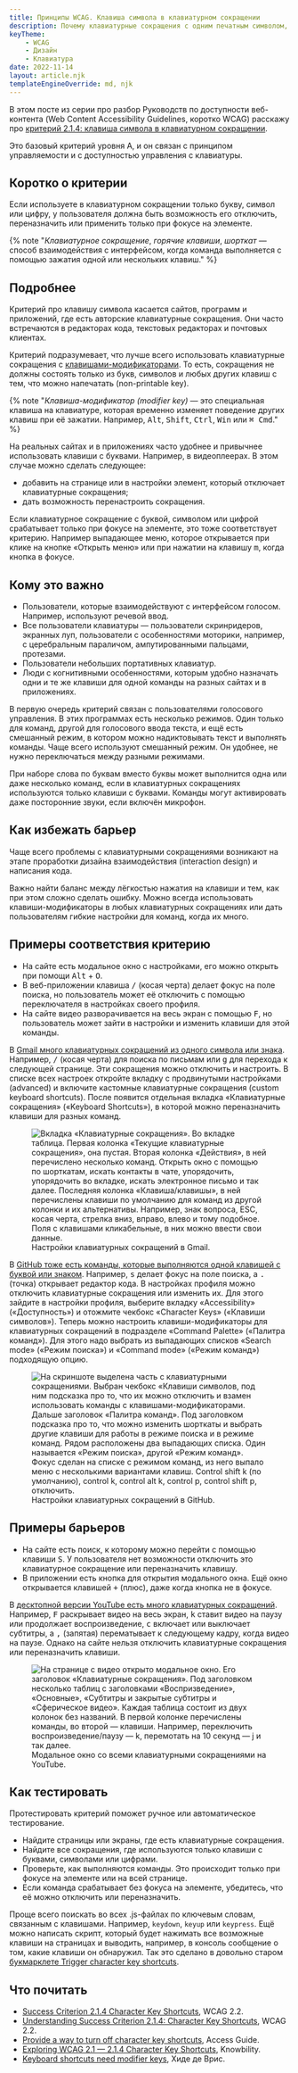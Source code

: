 ```yaml
---
title: Принципы WCAG. Клавиша символа в клавиатурном сокращении
description: Почему клавиатурные сокращения с одним печатным символом, буквой или цифрой — барьер для пользователей.
keyTheme:
    - WCAG
    - Дизайн
    - Клавиатура
date: 2022-11-14
layout: article.njk
templateEngineOverride: md, njk
---
```

В этом посте из серии про разбор Руководств по доступности веб-контента (Web Content Accessibility Guidelines, коротко WCAG) расскажу про [критерий 2.1.4: клавиша символа в клавиатурном сокращении](https://www.w3.org/TR/WCAG22/#character-key-shortcuts).

Это базовый критерий уровня A, и он связан с принципом управляемости и с доступностью управления с клавиатуры.

## Коротко о критерии

Если используете в клавиатурном сокращении только букву, символ или цифру, у пользователя должна быть возможность его отключить, переназначить или применить только при фокусе на элементе.

{% note "_Клавиатурное сокращение_, _горячие клавиши_, _шорткат_ — способ взаимодействия с интерфейсом, когда команда выполняется с помощью зажатия одной или нескольких клавиш." %}

## Подробнее

Критерий про клавишу символа касается сайтов, программ и приложений, где есть авторские клавиатурные сокращения. Они часто встречаются в редакторах кода, текстовых редакторах и почтовых клиентах.

Критерий подразумевает, что лучше всего использовать клавиатурные сокращения с [клавишами-модификаторами](https://www.w3.org/TR/uievents-key/#keys-modifier). То есть, сокращения не должны состоять только из букв, символов и любых других клавиш с тем, что можно напечатать (non-printable key).

{% note "_Клавиша-модификатор (modifier key)_ — это специальная клавиша на клавиатуре, которая временно изменяет поведение других клавиш при её зажатии. Например, <kbd>Alt</kbd>, <kbd>Shift</kbd>, <kbd>Ctrl</kbd>, <kbd>Win</kbd> или <kbd>⌘ Cmd</kbd>." %}

На реальных сайтах и в приложениях часто удобнее и привычнее использовать клавиши с буквами. Например, в видеоплеерах. В этом случае можно сделать следующее:

- добавить на странице или в настройки элемент, который отключает клавиатурные сокращения;
- дать возможность перенастроить сокращения.

Если клавиатурное сокращение с буквой, символом или цифрой срабатывает только при фокусе на элементе, это тоже соответствует критерию. Например выпадающее меню, которое открывается при клике на кнопке «Открыть меню» или при нажатии на клавишу <kbd>m</kbd>, когда кнопка в фокусе.

## Кому это важно

- Пользователи, которые взаимодействуют с интерфейсом голосом. Например, используют речевой ввод.
- Все пользователи клавиатуры — пользователи скринридеров, экранных луп, пользователи с особенностями моторики, например, с церебральным параличом, ампутированными пальцами, протезами.
- Пользователи небольших портативных клавиатур.
- Люди с когнитивными особенностями, которым удобно назначать одни и те же клавиши для одной команды на разных сайтах и в приложениях.

В первую очередь критерий связан с пользователями голосового управления. В этих программах есть несколько режимов. Один только для команд, другой для голосового ввода текста, и ещё есть смешанный режим, в котором можно надиктовывать текст и выполнять команды. Чаще всего используют смешанный режим. Он удобнее, не нужно переключаться между разными режимами.

При наборе слова по буквам вместо буквы может выполнится одна или даже несколько команд, если в клавиатурных сокращениях используются только клавиши с буквами. Команды могут активировать даже посторонние звуки, если включён микрофон.

## Как избежать барьер

Чаще всего проблемы с клавиатурными сокращениями возникают на этапе проработки дизайна взаимодействия (interaction design) и написания кода.

Важно найти баланс между лёгкостью нажатия на клавиши и тем, как при этом сложно сделать ошибку. Можно всегда использовать клавиши-модификаторы в любых клавиатурных сокращениях или дать пользователям гибкие настройки для команд, когда их много.

## Примеры соответствия критерию

- На сайте есть модальное окно с настройками, его можно открыть при помощи <kbd>Alt</kbd> + <kbd>O</kbd>.
- В веб-приложении клавиша <kbd>/</kbd> (косая черта) делает фокус на поле поиска, но пользователь может её отключить с помощью переключателя в настройках своего профиля.
- На сайте видео разворачивается на весь экран с помощью <kbd>F</kbd>, но пользователь может зайти в настройки и изменить клавиши для этой команды.

В [Gmail много клавиатурных сокращений из одного символа или знака](https://support.google.com/mail/answer/6594). Например, <kbd>/</kbd> (косая черта) для поиска по письмам или <kbd>g</kbd> для перехода к следующей странице. Эти сокращения можно отключить и настроить. В списке всех настроек откройте вкладку с продвинутыми настройками (advanced) и включите кастомные клавиатурные сокращения (custom keyboard shortcuts). После появится отдельная вкладка «Клавиатурные сокращения» («Keyboard Shortcuts»), в которой можно переназначить клавиши для разных команд.

<figure class="article__image article__image--grey">
  <img
    class="article__image-item"
    src="images/gmail-keyboard-settings.png"
    alt="Вкладка «Клавиатурные сокращения». Во вкладке таблица. Первая колонка «Текущие клавиатурные сокращения», она пустая. Вторая колонка «Действия», в ней перечислено несколько команд. Открыть окно с помощью по шорткатам, искать контакты в чате, упорядочить, упорядочить во вкладке, искать электронное письмо и так далее. Последняя колонка «Клавиша/клавишы», в ней перечислены клавиши по умолчанию для команд из другой колонки и их альтернативы. Например, знак вопроса, ESC, косая черта, стрелка вниз, вправо, влево и тому подобное. Поля с клавишами кликабельные, в них можно ввести свои данные."
  >
  <figcaption class="article__image-caption">
    Настройки клавиатурных сокращений в Gmail.
  </figcaption>
</figure>

В [GitHub тоже есть команды, которые выполняются одной клавишей с буквой или знаком](https://docs.github.com/en/get-started/using-github/keyboard-shortcuts). Например, <kbd>s</kbd> делает фокус на поле поиска, а <kbd>.</kbd> (точка) открывает редактор кода. В настройках профиля можно отключить клавиатурные сокращения или изменить их. Для этого зайдите в настройки профиля, выберите вкладку «Accessibility» («Доступность») и отожмите чекбокс «Character Keys» («Клавиши символов»). Теперь можно настроить клавиши-модификаторы для клавиатурных сокращений в подразделе «Command Palette» («Палитра команд»). Для этого надо выбрать из выпадающих списков «Search mode» («Режим поиска») и «Command mode» («Режим команд») подходящую опцию.

<figure class="article__image article__image--grey">
  <img
    class="article__image-item"
    src="images/github-keyboard-settings.png"
    alt="На скриншоте выделена часть с клавиатурными сокращениями. Выбран чекбокс «Клавиши символов, под ним подсказка про то, что их можно отключить и взамен использовать команды с клавишами-модификаторами. Дальше заголовок «Палитра команд». Под заголовком подсказка про то, что можно изменить шорткаты и выбрать другие клавиши для работы в режиме поиска и в режиме команд. Рядом расположены два выпадающих списка. Один называется «Режим поиска», другой «Режим команд». Фокус сделан на списке с режимом команд, из него выпало меню с несколькими вариантами клавиш. Control shift k (по умолчанию), control k, control alt k, control p, control shift p, отключить."
  >
  <figcaption class="article__image-caption">
    Настройки клавиатурных сокращений в GitHub.
  </figcaption>
</figure>

## Примеры барьеров

- На сайте есть поиск, к которому можно перейти с помощью клавиши <kbd>S</kbd>. У пользователя нет возможности отключить это клавиатурное сокращение или переназначить клавишу.
- В приложении есть кнопка для открытия модального окна. Ещё окно открывается клавишей <kbd>+</kbd> (плюс), даже когда кнопка не в фокусе.

В [десктопной версии YouTube есть много клавиатурных сокращений](https://support.google.com/youtube/answer/7631406). Например, <kbd>F</kbd> раскрывает видео на весь экран, <kbd>k</kbd> ставит видео на паузу или продолжает воспроизведение, <kbd>c</kbd> включает или выключает субтитры, а <kbd>,</kbd> (запятая) перематывает к следующему кадру, когда видео на паузе. Однако на сайте нельзя отключить клавиатурные сокращения или переназначить клавиши.

<figure class="article__image article__image--grey">
  <img
    class="article__image-item"
    src="images/youtube-shortcuts.png"
    alt="На странице с видео открыто модальное окно. Его заголовок «Клавиатурные сокращения». Под заголовком несколько таблиц с заголовками «Воспризведение», «Основные», «Субтитры и закрытые субтитры и «Сферическое видео». Каждая таблица состоит из двух колонок без названий. В первой колонке перечислены команды, во второй — клавиши. Например, переключить воспроизведение/паузу — k, перемотать на 10 секунд — j и так далее."
  >
  <figcaption class="article__image-caption">
    Модальное окно со всеми клавиатурными сокращениями на YouTube.
  </figcaption>
</figure>

## Как тестировать

Протестировать критерий поможет ручное или автоматическое тестирование.

- Найдите страницы или экраны, где есть клавиатурные сокращения.
- Найдите все сокращения, где используются только клавиши с буквами, символами или цифрами.
- Проверьте, как выполняются команды. Это происходит только при фокусе на элементе или на всей странице.
- Если команда срабатывает без фокуса на элементе, убедитесь, что её можно отключить или переназначить.

Проще всего поискать во всех .js-файлах по ключевым словам, связанным с клавишами. Например, `keydown`, `keyup` или `keypress`. Ещё можно написать скрипт, который будет нажимать все возможные клавиши на страницах и выводить, например, в консоль сообщение о том, какие клавиши он обнаружил. Так это сделано в довольно старом [букмарклете Trigger character key shortcuts](http://3needs.org/en/testing/code/kb-shortcuts.html).

## Что почитать

- [Success Criterion 2.1.4 Character Key Shortcuts](https://www.w3.org/TR/WCAG22/#character-key-shortcuts), WCAG 2.2.
- [Understanding Success Criterion 2.1.4: Character Key Shortcuts](https://www.w3.org/WAI/WCAG22/Understanding/character-key-shortcuts.html), WCAG 2.2.
- [Provide a way to turn off character key shortcuts](https://www.accessguide.io/guide/character-key-shortcuts), Access Guide.
- [Exploring WCAG 2.1 — 2.1.4 Character Key Shortcuts](https://knowbility.org/blog/2018/WCAG21-214CharacterKeyShortcuts), Knowbility.
- [Keyboard shortcuts need modifier keys](https://hidde.blog/keyboard-shortcuts/), Хиде де Врис.
